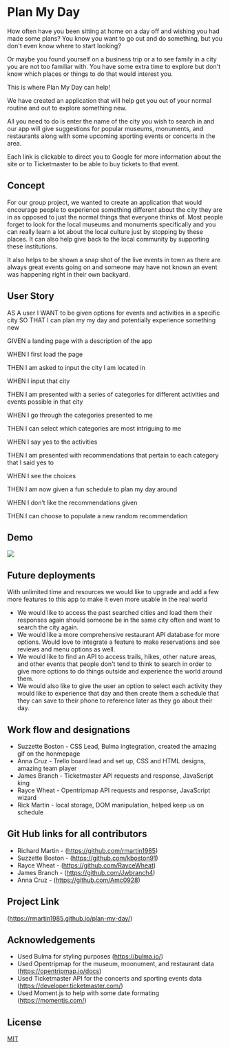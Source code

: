 # Plan My Day

How often have you been sitting at home on a day off and wishing you had made some plans? You know you want to go out and do something, but you don't even know where to start looking? 

Or maybe you found yourself on a business trip or a to see family in a city you are not too familiar with. You have some extra time to explore but don't know which places or things to do that would interest you.

This is where Plan My Day can help! 

We have created an application that will help get you out of your normal routine and out to explore something new. 

All you need to do is enter the name of the city you wish to search in and our app will give suggestions for popular museums, monuments, and restaurants along with some upcoming sporting events or concerts in the area. 

Each link is clickable to direct you to Google for more information about the site or to Ticketmaster to be able to buy tickets to that event. 

## Concept

For our group project, we wanted to create an application that would encourage people to experience something different about the city they are in as opposed to just the normal things that everyone thinks of. Most people forget to look for the local museums and monuments specifically and you can really learn a lot about the local culture just by stopping by these places. It can also help give back to the local community by supporting these institutions. 

It also helps to be shown a snap shot of the live events in town as there are always great events going on and someone may have not known an event was happening right in their own backyard. 

## User Story

AS A user
I WANT to be given options for events and activities in a specific city
SO THAT I can plan my my day and potentially experience something new

GIVEN a landing page with a description of the app   

WHEN I first load the page   

THEN I am asked to input the city I am located in   

WHEN I input that city   

THEN I am presented with a series of categories for different activities and events possible in that city   

WHEN I go through the categories presented to me   

THEN I can select which categories are most intriguing to me   

WHEN I say yes to the activities   

THEN I am presented with recommendations that pertain to each category that I said yes to   

WHEN I see the choices   

THEN I am now given a fun schedule to plan my day around   

WHEN I don’t like the recommendations given   

THEN I can choose to populate a new random recommendation   


## Demo

<img src="https://media.giphy.com/media/CFpHZDO29icXviiJyO/giphy.gif?cid=790b7611d23346331742f3708cefe12002de5a246ae7d65b&rid=giphy.gif&ct=g">

## Future deployments

With unlimited time and resources we would like to upgrade and add a few more features to this app to make it even more usable in the real world

* We would like to access the past searched cities and load them their responses again should someone be in the same city often and want to search the city again. 
* We would like a more comprehensive restaurant API database for more options. Would love to integrate a feature to make reservations and see reviews and menu options as well. 
* We would like to find an API to access trails, hikes, other nature areas, and other events that people don't tend to think to search in order to give more options to do things outside and experience the world around them. 
* We would also like to give the user an option to select each activity they would like to experience that day and then create them a schedule that they can save to their phone to reference later as they go about their day.

## Work flow and designations

* Suzzette Boston - CSS Lead, Bulma ingtegration, created the amazing gif on the honmepage
* Anna Cruz - Trello board lead and set up, CSS and HTML designs, amazing team player
* James Branch - Ticketmaster API requests and response, JavaScript king
* Rayce Wheat - Opentripmap API requests and response, JavaScript wizard
* Rick Martin - local storage, DOM manipulation, helped keep us on schedule 

## Git Hub links for all contributors 

* Richard Martin - (https://github.com/rmartin1985)
* Suzzette Boston - (https://github.com/kboston91)
* Rayce Wheat - (https://github.com/RayceWheat)
* James Branch - (https://github.com/Jwbranch4)
* Anna Cruz - (https://github.com/Amc0928)


## Project Link

(https://rmartin1985.github.io/plan-my-day/)

## Acknowledgements 

* Used Bulma for styling purposes (https://bulma.io/)
* Used Opentripmap for the museum, moonument, and restaurant data (https://opentripmap.io/docs)
* Used Ticketmaster API for the concerts and sporting events data (https://developer.ticketmaster.com/)
* Used Moment.js to help with some date formating (https://momentjs.com/)

## License
[MIT](https://choosealicense.com/licenses/mit/)
